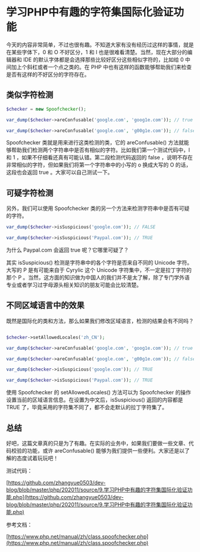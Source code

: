 # 学习PHP中有趣的字符集国际化验证功能

今天的内容非常简单，不过也很有趣。不知道大家有没有经历过这样的事情，就是在某些字体下，0 和 O 不好区分，1 和 l 也是很难看清楚。当然，现在大部分的编辑器和 IDE 的默认字体都是会选择那些比较好区分这些相似字符的，比如给 0 中间加上个斜杠或者一个点之类的。在 PHP 中也有这样的函数能够帮助我们来检查是否有这样的不好区分的字符存在。

## 类似字符检测

```php
$checker = new Spoofchecker();

var_dump($checker->areConfusable('google.com', 'goog1e.com')); // true

var_dump($checker->areConfusable('google.com', 'g00g1e.com')); // false
```

Spoofchecker 类就是用来进行这类检测的类，它的 areConfusable() 方法就能够帮助我们检测两个字符串中是否有相似的字符。比如我们第一个测试代码中，l 和 1 ，如果不仔细看还真有可能认错。第二段检测代码返回的 false ，说明不存在非常相似的字符，但如果我们将第一个字符串中的小写的 o 换成大写的 O 的话，这段也会返回 true 。大家可以自己测试一下。

## 可疑字符检测

另外，我们可以使用 Spoofchecker 类的另一个方法来检测字符串中是否有可疑的字符。

```php
var_dump($checker->isSuspicious('google.com')); // FALSE

var_dump($checker->isSuspicious('Рaypal.com')); // TRUE
```

为什么 Paypal.com 会返回 true 呢？它哪里可疑了？

其实 isSuspicious() 检测是字符串中的各个字符是否来自不同的 Unicode 字符。大写的 P 是有可能来自于 Cyrylic 这个 Unicode 字符集中，不一定是拉丁字符的那个 P 。当然，这方面的知识做为中国人的我们并不是太了解，除了专门学外语专业或者学习过字母源头相关知识的朋友可能会比较清楚。

## 不同区域语言中的效果

既然是国际化的类和方法，那么如果我们修改区域语言，检测的结果会有不同吗？

```php

$checker->setAllowedLocales('zh_CN');

var_dump($checker->areConfusable('google.com', 'goog1e.com')); // true

var_dump($checker->areConfusable('google.com', 'g00g1e.com')); // false

var_dump($checker->isSuspicious('google.com')); // TRUE

var_dump($checker->isSuspicious('Рaypal.com')); // TRUE
```

使用 Spoofchecker 的 setAllowedLocales() 方法可以为 Spoofchecker 的操作设置当前的区域语言信息。在设置为中文后，isSuspicious() 返回的内容都是 TRUE 了，毕竟采用的字符集不同了，都不会走默认的拉丁字符集了。

## 总结

好吧，这篇文章真的只是为了有趣。在实际的业务中，如果我们要做一些文章、代码校验的功能，或许 areConfusable() 能够为我们提供一些便利。大家还是以了解的态度试着玩玩吧！

测试代码：

[https://github.com/zhangyue0503/dev-blog/blob/master/php/202011/source/9.学习PHP中有趣的字符集国际化验证功能.php](https://github.com/zhangyue0503/dev-blog/blob/master/php/202011/source/9.学习PHP中有趣的字符集国际化验证功能.php)

参考文档：

[https://www.php.net/manual/zh/class.spoofchecker.php](https://www.php.net/manual/zh/class.spoofchecker.php)
